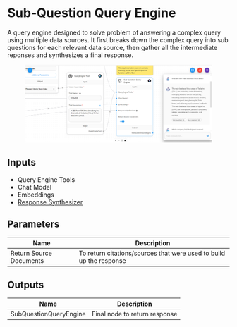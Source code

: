 # Sub-Question Query Engine

A query engine designed to solve problem of answering a complex query using multiple data sources. It first breaks down the complex query into sub questions for each relevant data source, then gather all the intermediate reponses and synthesizes a final response.

<figure><img src="../../../.gitbook/assets/image--4---1---1---1---1---2---1-.png" alt=""><figcaption></figcaption></figure>

## Inputs

* Query Engine Tools
* Chat Model
* Embeddings
* [Response Synthesizer](../response-synthesizer/)

## Parameters

| Name                    | Description                                                         |
| ----------------------- | ------------------------------------------------------------------- |
| Return Source Documents | To return citations/sources that were used to build up the response |

## Outputs

| Name                   | Description                   |
| ---------------------- | ----------------------------- |
| SubQuestionQueryEngine | Final node to return response |
